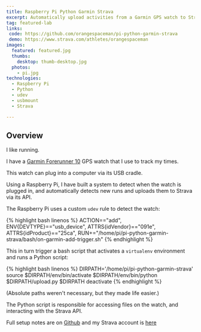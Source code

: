```yaml
---
title: Raspberry Pi Python Garmin Strava
excerpt: Automatically upload activities from a Garmin GPS watch to Strava when it is plugged into a Raspberry Pi
tag: featured-lab
links:
 code: https://github.com/orangespaceman/pi-python-garmin-strava
 demo: https://www.strava.com/athletes/orangespaceman
images:
  featured: featured.jpg
  thumbs:
    desktop: thumb-desktop.jpg
  photos:
    - pi.jpg
technologies:
  - Raspberry Pi
  - Python
  - udev
  - usbmount
  - Strava

---
```


## Overview

I like running.

I have a [Garmin Forerunner 10](http://www.garmin.com/uk/forerunner10) GPS watch that I use to track my times.

This watch can plug into a computer via its USB cradle.

Using a Raspberry Pi, I have built a system to detect when the watch is plugged in, and automatically detects new runs and uploads them to Strava via its API.

The Raspberry Pi uses a custom `udev` rule to detect the watch:

{% highlight bash linenos %}
ACTION=="add", ENV{DEVTYPE}=="usb_device", ATTRS{idVendor}=="091e", ATTRS{idProduct}=="25ca", RUN+="/home/pi/pi-python-garmin-strava/bash/on-garmin-add-trigger.sh"
{% endhighlight %}

This in turn trigger a bash script that activates a `virtualenv` environment and runs a Python script:

{% highlight bash linenos %}
DIRPATH='/home/pi/pi-python-garmin-strava'
source $DIRPATH/env/bin/activate
$DIRPATH/env/bin/python $DIRPATH/upload.py $DIRPATH
deactivate
{% endhighlight %}

(Absolute paths weren't necessary, but they made life easier.)

The Python script is responsible for accessing files on the watch, and interacting with the Strava API.

Full setup notes are on [Github](https://github.com/orangespaceman/pi-python-garmin-strava) and my Strava account is [here](https://www.strava.com/athletes/orangespaceman)
